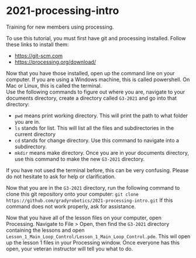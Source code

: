 # 2021-processing-intro
Training for new members using processing.  

To use this tutorial, you must first have git and processing installed. Follow these links to install them:
* https://git-scm.com
* https://processing.org/download/

Now that you have those installed, open up the command line on your computer. If you are using a Windows machine, this is called powershell. On Mac or Linux, this is called the terminal.  
Use the following commands to figure out where you are, navigate to your documents directory, create a directory called `G3-2021` and go into that directory:
* `pwd` means print working directory. This will print the path to what folder you are in.
* `ls` stands for list. This will list all the files and subdirectories in the current directory
* `cd` stands for change directory. Use this command to navigate into a subdirectory.
* `mkdir` means make directory. Once you are in your documents directory, use this command to make the new `G3-2021` directory.

If you have not used the terminal before, this can be very confusing. Please do not hesitate to ask for help or clarification.  

Now that you are in the `G3-2021` directory, run the following command to clone this git repository onto your computer:
`git clone https://github.com/gradyrobotics/2021-processing-intro.git`
If this command does not work properly, ask for assistance.  

Now that you have all of the lesson files on your computer, open Processing. Navigate to File > Open, then find the `G3-2021` directory containing the lessons and open `Lesson_1_Main_Loop_Control/Lesson_1_Main_Loop_Control.pde`. This wil open up the lesson 1 files in your Processing window. Once everyone has this open, your veteran instructor will tell you what to do.

